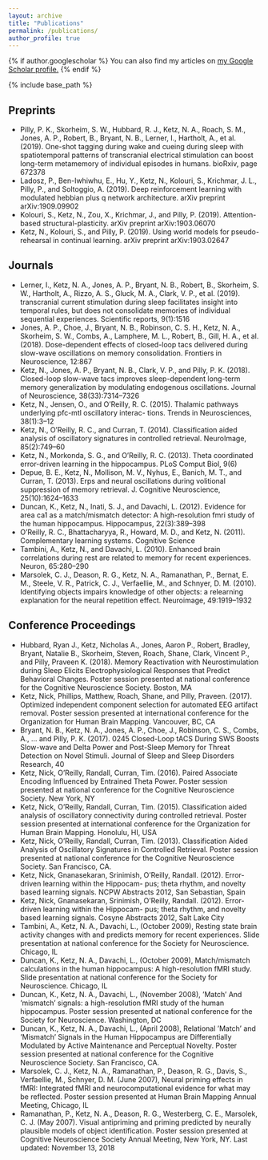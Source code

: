 ```yaml
---
layout: archive
title: "Publications"
permalink: /publications/
author_profile: true
---
```


{% if author.googlescholar %}
  You can also find my articles on <u><a href="{{author.googlescholar}}">my Google Scholar profile</a>.</u>
{% endif %}

{% include base_path %}


## Preprints
* Pilly, P. K., Skorheim, S. W., Hubbard, R. J., Ketz, N. A., Roach, S. M., Jones, A. P., Robert, B., Bryant, N. B., Lerner, I., Hartholt, A., et al. (2019). One-shot tagging during wake and cueing during sleep with spatiotemporal patterns of transcranial electrical stimulation can boost long-term metamemory of individual episodes in humans. bioRxiv, page 672378
* Ladosz, P., Ben-Iwhiwhu, E., Hu, Y., Ketz, N., Kolouri, S., Krichmar, J. L., Pilly, P., and Soltoggio, A. (2019). Deep reinforcement learning with modulated hebbian plus q network architecture. arXiv preprint arXiv:1909.09902
* Kolouri, S., Ketz, N., Zou, X., Krichmar, J., and Pilly, P. (2019). Attention-based structural-plasticity. arXiv preprint arXiv:1903.06070
* Ketz, N., Kolouri, S., and Pilly, P. (2019). Using world models for pseudo-rehearsal in continual learning. arXiv preprint arXiv:1903.02647


## Journals
* Lerner, I., Ketz, N. A., Jones, A. P., Bryant, N. B., Robert, B., Skorheim, S. W., Hartholt, A., Rizzo, A. S., Gluck, M. A., Clark, V. P., et al. (2019). transcranial current stimulation during sleep facilitates insight into temporal rules, but does not consolidate memories of individual sequential experiences. Scientific reports, 9(1):1516
* Jones, A. P., Choe, J., Bryant, N. B., Robinson, C. S. H., Ketz, N. A., Skorheim, S. W., Combs, A., Lamphere, M. L., Robert, B., Gill, H. A., et al. (2018). Dose-dependent effects of closed-loop tacs delivered during slow-wave oscillations on memory consolidation. Frontiers in Neuroscience, 12:867
* Ketz, N., Jones, A. P., Bryant, N. B., Clark, V. P., and Pilly, P. K. (2018). Closed-loop slow-wave tacs improves sleep-dependent long-term memory generalization by modulating endogenous oscillations. Journal of Neuroscience, 38(33):7314–7326
* Ketz, N., Jensen, O., and O’Reilly, R. C. (2015). Thalamic pathways underlying pfc-mtl oscillatory interac- tions. Trends in Neurosciences, 38(1):3–12
* Ketz, N., O’Reilly, R. C., and Curran, T. (2014). Classification aided analysis of oscillatory signatures in controlled retrieval. NeuroImage, 85(2):749–60
* Ketz, N., Morkonda, S. G., and O’Reilly, R. C. (2013). Theta coordinated error-driven learning in the hippocampus. PLoS Comput Biol, 9(6)
* Depue, B. E., Ketz, N., Mollison, M. V., Nyhus, E., Banich, M. T., and Curran, T. (2013). Erps and neural oscillations during volitional suppression of memory retrieval. J. Cognitive Neuroscience, 25(10):1624–1633
* Duncan, K., Ketz, N., Inati, S. J., and Davachi, L. (2012). Evidence for area ca1 as a match/mismatch detector: A high-resolution fmri study of the human hippocampus. Hippocampus, 22(3):389–398
* O’Reilly, R. C., Bhattacharyya, R., Howard, M. D., and Ketz, N. (2011). Complementary learning systems. Cognitive Science
* Tambini, A., Ketz, N., and Davachi, L. (2010). Enhanced brain correlations during rest are related to memory for recent experiences. Neuron, 65:280–290
* Marsolek, C. J., Deason, R. G., Ketz, N. A., Ramanathan, P., Bernat, E. M., Steele, V. R., Patrick, C. J., Verfaellie, M., and Schnyer, D. M. (2010). Identifying objects impairs knowledge of other objects: a relearning explanation for the neural repetition effect. Neuroimage, 49:1919–1932



## Conference Proceedings
* Hubbard, Ryan J., Ketz, Nicholas A., Jones, Aaron P., Robert, Bradley, Bryant, Natalie B., Skorheim, Steven, Roach, Shane, Clark, Vincent P., and Pilly, Praveen K. (2018). Memory Reactivation with Neurostimulation during Sleep Elicits Electrophysiological Responses that Predict Behavioral Changes. Poster session presented at national conference for the Cognitive Neuroscience Society. Boston, MA
* Ketz, Nick, Phillips, Matthew, Roach, Shane, and Pilly, Praveen. (2017). Optimized independent component selection for automated EEG artifact removal. Poster session presented at international conference for the Organization for Human Brain Mapping. Vancouver, BC, CA
* Bryant, N. B., Ketz, N. A., Jones, A. P., Choe, J., Robinson, C. S., Combs, A., ... and Pilly, P. K. (2017). 0245 Closed-Loop tACS During SWS Boosts Slow-wave and Delta Power and Post-Sleep Memory for Threat Detection on Novel Stimuli. Journal of Sleep and Sleep Disorders Research, 40
* Ketz, Nick, O’Reilly, Randall, Curran, Tim. (2016). Paired Associate Encoding Influenced by Entrained Theta Power. Poster session presented at national conference for the Cognitive Neuroscience Society. New York, NY
* Ketz, Nick, O’Reilly, Randall, Curran, Tim. (2015). Classification aided analysis of oscillatory connectivity during controlled retrieval. Poster session presented at international conference for the Organization for Human Brain Mapping. Honolulu, HI, USA
* Ketz, Nick, O’Reilly, Randall, Curran, Tim. (2013). Classification Aided Analysis of Oscillatory Signatures in Controlled Retrieval. Poster session presented at national conference for the Cognitive Neuroscience Society. San Francisco, CA.
* Ketz, Nick, Gnanasekaran, Srinimish, O’Reilly, Randall. (2012). Error-driven learning within the Hippocam- pus; theta rhythm, and novelty based learning signals. NCPW Abstracts 2012, San Sebastian, Spain
* Ketz, Nick, Gnanasekaran, Srinimish, O’Reilly, Randall. (2012). Error-driven learning within the Hippocam- pus; theta rhythm, and novelty based learning signals. Cosyne Abstracts 2012, Salt Lake City
* Tambini, A., Ketz, N. A., Davachi, L., (October 2009), Resting state brain activity changes with and predicts memory for recent experiences. Slide presentation at national conference for the Society for Neuroscience. Chicago, IL
* Duncan, K., Ketz, N. A., Davachi, L., (October 2009), Match/mismatch calculations in the human hippocampus: A high-resolution fMRI study. Slide presentation at national conference for the Society for Neuroscience. Chicago, IL
* Duncan, K., Ketz, N. A., Davachi, L., (November 2008), ’Match’ And ’mismatch’ signals: a high-resolution fMRI study of the human hippocampus. Poster session presented at national conference for the Society for Neuroscience. Washington, DC
* Duncan, K., Ketz, N. A., Davachi, L., (April 2008), Relational ’Match’ and ’Mismatch’ Signals in the Human Hippocampus are Differentially Modulated by Active Maintenance and Perceptual Novelty. Poster session presented at national conference for the Cognitive Neuroscience Society. San Francisco, CA.
* Marsolek, C. J., Ketz, N. A., Ramanathan, P., Deason, R. G., Davis, S., Verfaellie, M., Schnyer, D. M. (June 2007), Neural priming effects in fMRI: Integrated fMRI and neurocomputational evidence for what may be reflected. Poster session presented at Human Brain Mapping Annual Meeting, Chicago, IL
* Ramanathan, P., Ketz, N. A., Deason, R. G., Westerberg, C. E., Marsolek, C. J. (May 2007). Visual antipriming and priming predicted by neurally plausible models of object identification. Poster session presented at Cognitive Neuroscience Society Annual Meeting, New York, NY. Last updated: November 13, 2018
